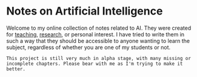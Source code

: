 # Notes on Artificial Intelligence

Welcome to my online collection of notes related to AI. They were created for [teaching](https://www.bpesquet.fr/teaching/), [research](https://www.bpesquet.fr/research/), or personal interest. I have tried to write them in such a way that they should be accessible to anyone wanting to learn the subject, regardless of whether you are one of my students or not.

```{note}
This project is still very much in alpha stage, with many missing or incomplete chapters. Please bear with me as I'm trying to make it better.
```
